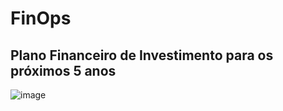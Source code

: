 # FinOps
## Plano Financeiro de Investimento para os próximos 5 anos
![image](https://github.com/user-attachments/assets/07a82b0a-b354-4a36-bd1d-696ebe3a6c9a)



